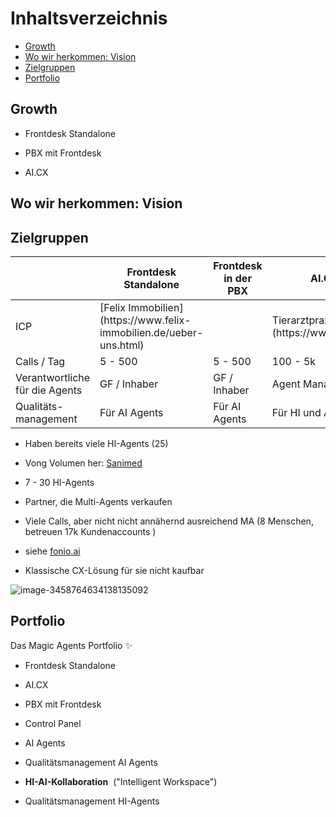 # Inhaltsverzeichnis

- [Growth](#growth)
- [Wo wir herkommen: Vision](#wo-wir-herkommen-vision)
- [Zielgruppen](#zielgruppen)
- [Portfolio](#portfolio)

## Growth

- Frontdesk Standalone

- PBX mit Frontdesk

- AI.CX

## Wo wir herkommen: Vision

## Zielgruppen

|  | Frontdesk Standalone | Frontdesk in der PBX | AI\.CX |  |
| --- | --- | --- | --- | --- |
| ICP | \[Felix Immobilien\]\(https://www\.felix\-immobilien\.de/ueber\-uns\.html\) |  | Tierarztpraxen  \[Filu\]\(https://www\.filu\.vet/\) | Digitales Rechnungs\- Management  \[Invoice Fetcher\]\(https://www\.invoicefetcher\.com/de/\) |
| Calls / Tag | 5 \- 500 | 5 \- 500 | 100 \- 5k |  |
| Verantwortliche für die Agents | GF / Inhaber | GF / Inhaber | Agent Manager |  |
| Qualitäts\-management | Für AI Agents | Für AI Agents | Für HI und AI Agents |  |

- Haben bereits viele HI-Agents (25)

- Vong Volumen her: [Sanimed](https://www.sanimed.de/)

- 7 - 30 HI-Agents

- Partner, die Multi-Agents verkaufen

- Viele Calls, aber nicht nicht annähernd ausreichend MA (8 Menschen, betreuen 17k Kundenaccounts )

- siehe [fonio.ai](https://www.fonio.ai/industry-use-cases/hausverwaltungen)

- Klassische CX-Lösung für sie nicht kaufbar

![image-3458764634138135092](https://api.miro.com/v2/boards/uXjVJfuNUIY%3D/resources/images/3458764516984077366?format=preview&redirect=false)

## Portfolio

Das  Magic Agents Portfolio ✨

- Frontdesk Standalone

- AI.CX

- PBX mit Frontdesk

- Control Panel

- AI Agents

- Qualitätsmanagement AI Agents

- **HI-AI-Kollaboration**  ("Intelligent Workspace")

- Qualitätsmanagement HI-Agents